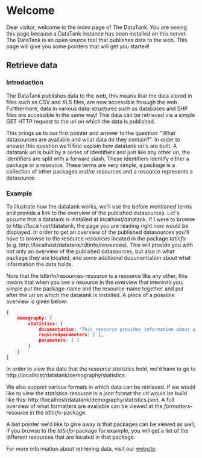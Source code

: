 # Welcome

Dear visitor, welcome to the index page of The DataTank. You are seeing this page because a DataTank instance has been installed on this server. The DataTank is an open source tool that publishes data to the web. This page will give you some pointers that will get you started!

## Retrieve data

### Introduction

The DataTank publishes data to the web, this means that the data stored in files such as CSV and XLS files, are now accessible through the web. Furthermore, data in various data-structures such as databases and SHP files are accessible in the same way! This data can be retrieved via a simple GET HTTP request to the uri on which the data is published.

This brings us to our first pointer and answer to the question: "What datasources are available and what data do they contain?". In order to answer this question we'll first explain how datatank uri's are built. A datatank uri is built by a series of identifiers and just like any other uri, the identifiers are split with a forward slash. These identifiers identify either a package or a resource. These terms are very simple, a package is a collection of other packages and/or resources and a resource represents a datasource.

### Example

To illustrate how the datatank works, we'll use the before mentioned terms and provide a link to the overview of the published datasources.
Let's assume that a datatank is installed at localhost/datatank. If I were to browse to http://localhost/datatank, the page you are reading right now would be displayed. In order to get an overview of the published datasources you'll have to browse to the resource _resources_ located in the package _tdtinfo_ (e.g. http://localhost/datatank/tdtinfo/resources). This will provide you with not only an overview of the published datasources, but also in what package they are located, and some additional documentation about what information the data holds.

Note that the tdtinfo/resources-resource is a resource like any other, this means that when you see a resource in the overview that interests you, simple put the package-name and the resource-name together and put after the uri on which the datatank is installed. A piece of a possible overview is given below:

```json
{
    demography: {
        statistics: {
            documentation: "This resource provides information about a demographical outline.",
            requiredparameters: [ ],
            parameters: [ ]
        }
    }
}
```

In order to view the data that the resource _statistics_ hold, we'd have to go to http://localhost/datatank/demography/statistics.

We also support various formats in which data can be retrieved. If we would like to view the _statistics_-resource in a json format the uri would be build like this: http://localhost/datatank/demography/statistics.json. A full overview of what formatters are available can be viewed at the _formatters_-resource in the _tdtinfo_-package.

A last pointer we'd like to give away is that packages can be viewed as well, if you browse to the _tdtinfo_-package for example, you will get a list of the different resources that are located in that package.

For more information about retrieving data, visit our [website](http://thedatatank.com/help/category/consuming/).

